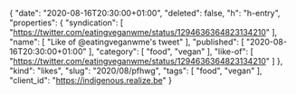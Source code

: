{
  "date": "2020-08-16T20:30:00+01:00",
  "deleted": false,
  "h": "h-entry",
  "properties": {
    "syndication": [
      "https://twitter.com/eatingveganwme/status/1294636364823134210"
    ],
    "name": [
      "Like of @eatingveganwme's tweet"
    ],
    "published": [
      "2020-08-16T20:30:00+01:00"
    ],
    "category": [
      "food",
      "vegan"
    ],
    "like-of": [
      "https://twitter.com/eatingveganwme/status/1294636364823134210"
    ]
  },
  "kind": "likes",
  "slug": "2020/08/pfhwg",
  "tags": [
    "food",
    "vegan"
  ],
  "client_id": "https://indigenous.realize.be"
}
